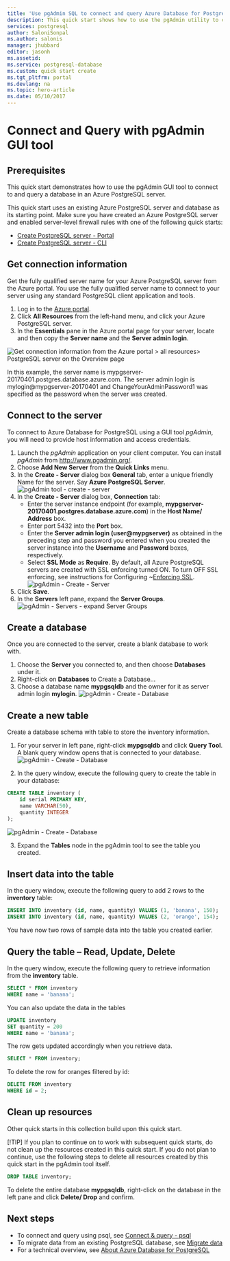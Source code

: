 ```yaml
---
title: 'Use pgAdmin SQL to connect and query Azure Database for PostgreSQL | Microsoft Docs'
description: This quick start shows how to use the pgAdmin utility to connect to and query a database in an Azure PostgreSQL server.
services: postgresql
author: SaloniSonpal
ms.author: salonis
manager: jhubbard
editor: jasonh
ms.assetid: 
ms.service: postgresql-database
ms.custom: quick start create
ms.tgt_pltfrm: portal
ms.devlang: na
ms.topic: hero-article
ms.date: 05/10/2017
---
```

# Connect and Query with pgAdmin GUI tool  

## Prerequisites
This quick start demonstrates how to use the pgAdmin GUI tool to connect to and query a database in an Azure PostgreSQL server.

This quick start uses an existing Azure PostgreSQL server and database as its starting point. Make sure you have created an Azure PostgreSQL server and enabled server-level firewall rules with one of the following quick starts:
- [Create PostgreSQL server - Portal](postgresql-quickstart-create-server-database-portal.md)
- [Create PostgreSQL server - CLI](postgresql-quickstart-create-server-database-azure-cli.md)

## Get connection information
Get the fully qualified server name for your Azure PostgreSQL server from the Azure portal. You use the fully qualified server name to connect to your server using any standard PostgreSQL client application and tools.
1. Log in to the [Azure portal](https://portal.azure.com/).
2. Click **All Resources** from the left-hand menu, and click your Azure PostgreSQL server.
3.	In the **Essentials** pane in the Azure portal page for your server, locate and then copy the **Server name** and the **Server admin login**.

![Get connection information from the Azure portal > all resources> PostgreSQL server on the Overview page](./media/quickstart-connect-query-using-pgadmin/1-server-name.png)

In this example, the server name is mypgserver-20170401.postgres.database.azure.com. The server admin login is mylogin@mypgserver-20170401 and ChangeYourAdminPassword1 was specified as the password when the server was created.

## Connect to the server
To connect to Azure Database for PostgreSQL using a GUI tool _pgAdmin_, you will need to provide host information and access credentials.
1.	Launch the _pgAdmin_ application on your client computer. You can install _pgAdmin_ from http://www.pgadmin.org/.
2.	Choose **Add New Server** from the **Quick Links** menu.
3.	In the **Create - Server** dialog box **General** tab, enter a unique friendly Name for the server. Say **Azure PostgreSQL Server**.
![pgAdmin tool - create - server](./media/quickstart-connect-query-using-pgadmin/2-pgadmin-create-server.png)
4.	In the **Create - Server** dialog box, **Connection** tab:
    - Enter the server instance endpoint (for example, **mypgserver-20170401.postgres.database.azure.com**) in the **Host Name/ Address** box. 
    - Enter port 5432 into the **Port** box. 
    - Enter the **Server admin login (user@mypgserver)** as obtained in the preceding step and password you entered when you created the server instance into the **Username** and **Password** boxes, respectively.
    - Select **SSL Mode** as **Require**. By default, all Azure PostgreSQL servers are created with SSL enforcing turned ON. To turn OFF SSL enforcing, see instructions for Configuring ~[Enforcing SSL](./placeholder.md).
    ![pgAdmin - Create - Server](./media/quickstart-connect-query-using-pgadmin/3-pgadmin-create-server.png)
5.	Click **Save**.
6.	In the **Servers** left pane, expand the **Server Groups**. 
![pgAdmin - Servers - expand Server Groups](./media/quickstart-connect-query-using-pgadmin/4-pgadmin-server-groups.png)

## Create a database
Once you are connected to the server, create a blank database to work with.
1.	Choose the **Server** you connected to, and then choose **Databases** under it. 
2.	Right-click on **Databases** to Create a Database…
3.	Choose a database name **mypgsqldb** and the owner for it as server admin login **mylogin**.
![pgAdmin - Create - Database](./media/quickstart-connect-query-using-pgadmin/5-pgadmin-login.png)



## Create a new table
Create a database schema with table to store the inventory information.
1.	For your server in left pane, right-click **mypgsqldb** and click **Query Tool**. A blank query window opens that is connected to your database.
![pgAdmin - Create - Database](./media/quickstart-connect-query-using-pgadmin/6-pgadmin-query-tool.png)

2.	In the query window, execute the following query to create the table in your database: 
```sql
CREATE TABLE inventory (
	id serial PRIMARY KEY, 
	name VARCHAR(50), 
	quantity INTEGER
);
```

![pgAdmin - Create - Database](./media/quickstart-connect-query-using-pgadmin/7-pgadmin-tables.png)
 
3.	Expand the **Tables** node in the pgAdmin tool to see the table you created.

## Insert data into the table
In the query window, execute the following query to add 2 rows to the **inventory** table:

```sql
INSERT INTO inventory (id, name, quantity) VALUES (1, 'banana', 150); 
INSERT INTO inventory (id, name, quantity) VALUES (2, 'orange', 154);
```
You have now two rows of sample data into the table you created earlier.

## Query the table – Read, Update, Delete
In the query window, execute the following query to retrieve information from the **inventory** table. 

```sql
SELECT * FROM inventory
WHERE name = 'banana';
```

You can also update the data in the tables
```sql
UPDATE inventory 
SET quantity = 200 
WHERE name = 'banana';
```

The row gets updated accordingly when you retrieve data.
```sql
SELECT * FROM inventory;
```
To delete the row for oranges filtered by id:
```sql
DELETE FROM inventory 
WHERE id = 2;
```

## Clean up resources
Other quick starts in this collection build upon this quick start.

[!TIP]
If you plan to continue on to work with subsequent quick starts, do not clean up the resources created in this quick start. If you do not plan to continue, use the following steps to delete all resources created by this quick start in the pgAdmin tool itself.

```sql
DROP TABLE inventory;
```

To delete the entire database **mypgsqldb**, right-click on the database in the left pane and click **Delete/ Drop** and confirm.

## Next steps
- To connect and query using psql, see [Connect & query - psql](postgresql-quickstart-connect-query-using-psql.md)
- To migrate data from an existing PostgreSQL database, see [Migrate data](howto-migrate-using-export-and-import.md)
- For a technical overview, see [About Azure Database for PostgreSQL ](overview.md)

